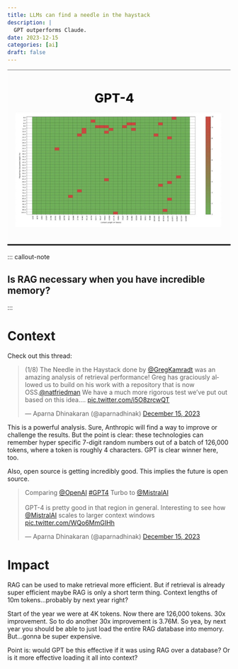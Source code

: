 ```yaml
---
title: LLMs can find a needle in the haystack
description: |
  GPT outperforms Claude. 
date: 2023-12-15
categories: [ai]
draft: false
---
```


![](photo.jpeg) 

::: callout-note
## Is RAG necessary when you have incredible memory?
:::

# Context

Check out this thread:

<blockquote class="twitter-tweet"><p lang="en" dir="ltr">(1/8) The Needle in the Haystack done by <a href="https://twitter.com/GregKamradt?ref_src=twsrc%5Etfw">@GregKamradt</a> was an amazing analysis of retrieval performance! Greg has graciously allowed us to build on his work with a repository that is now OSS.<a href="https://twitter.com/natfriedman?ref_src=twsrc%5Etfw">@natfriedman</a> We have a much more rigorous test we’ve put out based on this idea.… <a href="https://t.co/i5O8zrcwQT">pic.twitter.com/i5O8zrcwQT</a></p>&mdash; Aparna Dhinakaran (@aparnadhinak) <a href="https://twitter.com/aparnadhinak/status/1735678863814938695?ref_src=twsrc%5Etfw">December 15, 2023</a></blockquote> <script async src="https://platform.twitter.com/widgets.js" charset="utf-8"></script>

This is a powerful analysis. Sure, Anthropic will find a way to improve or challenge the results. But the point is clear: these technologies can remember hyper specific 7-digit random numbers out of a batch of 126,000 tokens, where a token is roughly 4 characters. GPT is clear winner here, too. 

Also, open source is getting incredibly good. This implies the future is open source. 

<blockquote class="twitter-tweet"><p lang="en" dir="ltr">Comparing <a href="https://twitter.com/OpenAI?ref_src=twsrc%5Etfw">@OpenAI</a> <a href="https://twitter.com/hashtag/GPT4?src=hash&amp;ref_src=twsrc%5Etfw">#GPT4</a> Turbo to <a href="https://twitter.com/MistralAI?ref_src=twsrc%5Etfw">@MistralAI</a> <br><br>GPT-4 is pretty good in that region in general. Interesting to see how <a href="https://twitter.com/MistralAI?ref_src=twsrc%5Etfw">@MistralAI</a> scales to larger context windows <a href="https://t.co/WQo6MmGIHh">pic.twitter.com/WQo6MmGIHh</a></p>&mdash; Aparna Dhinakaran (@aparnadhinak) <a href="https://twitter.com/aparnadhinak/status/1735747087021600916?ref_src=twsrc%5Etfw">December 15, 2023</a></blockquote> <script async src="https://platform.twitter.com/widgets.js" charset="utf-8"></script>

# Impact

RAG can be used to make retrieval more efficient. But if retrieval is already super efficient maybe RAG is only a short term thing. Context lengths of 10m tokens...probably by next year right?

Start of the year we were at 4K tokens. Now there are 126,000 tokens. 30x improvement. So to do another 30x improvement is 3.76M. So yea, by next year you should be able to just load the entire RAG database into memory. But...gonna be super expensive. 

Point is: would GPT be this effective if it was using RAG over a database? Or is it more effective loading it all into context?




